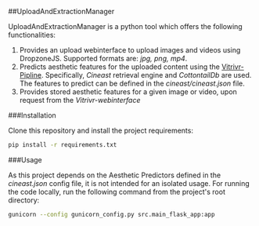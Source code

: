 ##UploadAndExtractionManager

UploadAndExtractionManager is a python tool which offers the following functionalities:

1. Provides an upload webinterface to upload images and videos using DropzoneJS. Supported formats are: *jpg, png, mp4*.
2. Predicts aesthetic features for the uploaded content using the [Vitrivr-Pipline](https://vitrivr.org/). Specifically, *Cineast* retrieval engine and *CottontailDb* are used. The features to predict can be defined in the *cineast/cineast.json* file.
3. Provides stored aesthetic features for a given image or video, upon request from the *Vitrivr-webinterface*


###Installation

Clone this repository and install the project requirements:

```bash
pip install -r requirements.txt
```
 

###Usage

As this project depends on the Aesthetic Predictors defined in the *cineast.json* config file, it is not intended for an isolated usage.
For running the code locally, run the following command from the project's root directory:

```bash
gunicorn --config gunicorn_config.py src.main_flask_app:app
```